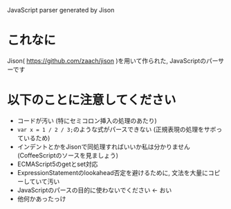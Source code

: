 JavaScript parser generated by Jison

# これなに
Jison( https://github.com/zaach/jison )を用いて作られた, JavaScriptのパーサーです

# 以下のことに注意してください
- コードが汚い (特にセミコロン挿入の処理のあたり)
- `var x = 1 / 2 / 3;`のような式がパースできない (正規表現の処理をサボっているため)
- インデントとかをJisonで同処理すればいいか私は分かりません (CoffeeScriptのソースを見ましょう)
- ECMAScript5のgetとset対応
- ExpressionStatementのlookahead否定を避けるために, 文法を大量にコピーしていて汚い
- JavaScriptのパースの目的に使わないでください ← おい
- 他何かあったっけ


